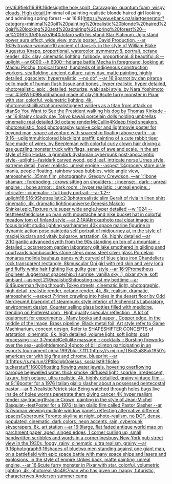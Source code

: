 [res](https://www.ebank.nz/aiartgenerator?category=res)[16:9](https://www.ebank.nz/aiartgenerator?category=16%3A9)[field](https://www.ebank.nz/aiartgenerator?category=field)[16:9](https://www.ebank.nz/aiartgenerator?category=16%3A9)[9:16](https://www.ebank.nz/aiartgenerator?category=9%3A16)[design](https://www.ebank.nz/aiartgenerator?category=design)[the holy spirit, Caravaggio, quantum foam, wispy clouds. High detail.](https://www.ebank.nz/aiartgenerator?category=the%20holy%20spirit%2C%20Caravaggio%2C%20quantum%20foam%2C%20wispy%20clouds.%20High%20detail.)[minimal oil painting realistic blonde haired girl looking and admiring spring forest --ar 16:8](https://www.ebank.nz/aiartgenerator?category=minimal%20oil%20painting%20realistic%20blonde%20haired%20girl%20looking%20and%20admiring%20spring%20forest%20--ar%2016%3A8)[tusks](https://www.ebank.nz/aiartgenerator?category=tusks)[1640](https://www.ebank.nz/aiartgenerator?category=1640)[Jotaro with his stand Star Platinum, Jojo stand power aura effect, wide view, movie poster, David Production, --ar 16:9](https://www.ebank.nz/aiartgenerator?category=Jotaro%20with%20his%20stand%20Star%20Platinum%2C%20Jojo%20stand%20power%20aura%20effect%2C%20wide%20view%2C%20movie%20poster%2C%20David%20Production%2C%20--ar%2016%3A9)[vitruvian-woman::10 ancient of days::5, in the style of William Blake Augustus Knapp, proportional, watercolor, symmetry::8, portrait, octane render, 40k, clay, cinematic lighting, fullbody, proportional::8 beautiful::8 --uplight --w 6000 --h 6000](https://www.ebank.nz/aiartgenerator?category=vitruvian-woman%3A%3A10%20ancient%20of%20days%3A%3A5%2C%20in%20the%20style%20of%20William%20Blake%20Augustus%20Knapp%2C%20proportional%2C%20watercolor%2C%20symmetry%3A%3A8%2C%20portrait%2C%20octane%20render%2C%2040k%2C%20clay%2C%20cinematic%20lighting%2C%20fullbody%2C%20proportional%3A%3A8%20beautiful%3A%3A8%20--uplight%20--w%206000%20--h%206000)[--hd](https://www.ebank.nz/aiartgenerator?category=--hd)[large battle Mecha in foreground, looking at Machu Picchu, tropical forest, hundreds of indigenous construction workers, scaffolding, ancient culture, rainy day, matte painting, highly detailed, cgsociety, hyperrealistic, --no dof, --ar 16:9](https://www.ebank.nz/aiartgenerator?category=large%20battle%20Mecha%20in%20foreground%2C%20looking%20at%20Machu%20Picchu%2C%20tropical%20forest%2C%20hundreds%20of%20indigenous%20construction%20workers%2C%20scaffolding%2C%20ancient%20culture%2C%20rainy%20day%2C%20matte%20painting%2C%20highly%20detailed%2C%20cgsociety%2C%20hyperrealistic%2C%20--no%20dof%2C%20--ar%2016%3A9)[parrot by dan piraro](https://www.ebank.nz/aiartgenerator?category=parrot%20by%20dan%20piraro)[a cello made of human flush tissue and bones , hyper realistic, hyper detailed, photorealistic, epic , detailed, texturize, wabi sabi style, by  Nara Yoshimoto —ar 4:5](https://www.ebank.nz/aiartgenerator?category=a%20cello%20made%20of%20human%20flush%20tissue%20and%20bones%20%2C%20hyper%20realistic%2C%20hyper%20detailed%2C%20photorealistic%2C%20epic%20%2C%20detailed%2C%20texturize%2C%20wabi%20sabi%20style%2C%20by%20%20Nara%20Yoshimoto%20%E2%80%94ar%204%3A5)[BW](https://www.ebank.nz/aiartgenerator?category=BW)[16:9](https://www.ebank.nz/aiartgenerator?category=16%3A9)[Buddhahood,made of clay](https://www.ebank.nz/aiartgenerator?category=Buddhahood%2Cmade%20of%20clay)[16:9](https://www.ebank.nz/aiartgenerator?category=16%3A9)[cute furry monster in Pixar with star, colorful, volumetric lighting, 4k, photorealistic](https://www.ebank.nz/aiartgenerator?category=cute%20furry%20monster%20in%20Pixar%20with%20star%2C%20colorful%2C%20volumetric%20lighting%2C%204k%2C%20photorealistic)[illustration](https://www.ebank.nz/aiartgenerator?category=illustration)[realistic](https://www.ebank.nz/aiartgenerator?category=realistic)[geert wilders as a titan from attack on titan](https://www.ebank.nz/aiartgenerator?category=geert%20wilders%20as%20a%20titan%20from%20attack%20on%20titan)[So You Want to See the President walking his dog by Thomas Kinkade --ar 16:8](https://www.ebank.nz/aiartgenerator?category=So%20You%20Want%20to%20See%20the%20President%20walking%20his%20dog%20by%20Thomas%20Kinkade%20--ar%2016%3A8)[rainy cloudy day Tokyo kawaii porcelain dolls holding umbrellas cinematic real detailed 3d octane render](https://www.ebank.nz/aiartgenerator?category=rainy%20cloudy%20day%20Tokyo%20kawaii%20porcelain%20dolls%20holding%20umbrellas%20cinematic%20real%20detailed%203d%20octane%20render)[McCullin](https://www.ebank.nz/aiartgenerator?category=McCullin)[4K](https://www.ebank.nz/aiartgenerator?category=4K)[deep fried sneakers, photorealistic, food photography,](https://www.ebank.nz/aiartgenerator?category=deep%20fried%20sneakers%2C%20photorealistic%2C%20food%20photography%2C)[sumi-e color and light](https://www.ebank.nz/aiartgenerator?category=sumi-e%20color%20and%20light)[movie poster for beyond man, space adventure with spaceship floating above earth --ar 9:16](https://www.ebank.nz/aiartgenerator?category=movie%20poster%20for%20beyond%20man%2C%20space%20adventure%20with%20spaceship%20floating%20above%20earth%20--ar%209%3A16)[--uplight](https://www.ebank.nz/aiartgenerator?category=--uplight)[multicolored blacklight graffiti painting of a cute rabbit tiger face made of wires, by Beeple](https://www.ebank.nz/aiartgenerator?category=multicolored%20blacklight%20graffiti%20painting%20of%20a%20cute%20rabbit%20tiger%20face%20made%20of%20wires%2C%20by%20Beeple)[man with colorful curly clown hair driving a gas guzzling monster truck with flags, sense of awe and scale, in the art style of Filip Hodas, a grimdark dystopian cyberpunk post-apocalyptic style](https://www.ebank.nz/aiartgenerator?category=man%20with%20colorful%20curly%20clown%20hair%20driving%20a%20gas%20guzzling%20monster%20truck%20with%20flags%2C%20sense%20of%20awe%20and%20scale%2C%20in%20the%20art%20style%20of%20Filip%20Hodas%2C%20a%20grimdark%20dystopian%20cyberpunk%20post-apocalyptic%20style)[--uplight](https://www.ebank.nz/aiartgenerator?category=--uplight)[--fast](https://www.ebank.nz/aiartgenerator?category=--fast)[dark carved wood, gold leaf, intricate norse Urnes style, extreme detail, hyper realistic, unreal engine --aspect 1:4](https://www.ebank.nz/aiartgenerator?category=dark%20carved%20wood%2C%20gold%20leaf%2C%20intricate%20norse%20Urnes%20style%2C%20extreme%20detail%2C%20hyper%20realistic%2C%20unreal%20engine%20--aspect%201%3A4)[grocery store aisle mania, people floating, rainbow soap bubbles, wide angle view, atmospheric, 35mm film, photography, Gregory Crewdson, —ar 1:1](https://www.ebank.nz/aiartgenerator?category=grocery%20store%20aisle%20mania%2C%20people%20floating%2C%20rainbow%20soap%20bubbles%2C%20wide%20angle%20view%2C%20atmospheric%2C%2035mm%20film%2C%20photography%2C%20Gregory%20Crewdson%2C%20%E2%80%94ar%201%3A1)[bone shaman: : foreboding: : crows sitting on shoulders : : incense: : dark: : unreal engine : : bone armor: : dark room: : hyper realistic: : unreal engine: : intricate: : cinematic: : full body portrait: --ar 1:2](https://www.ebank.nz/aiartgenerator?category=bone%20shaman%3A%20%3A%20foreboding%3A%20%3A%20crows%20sitting%20on%20shoulders%20%3A%20%3A%20incense%3A%20%3A%20dark%3A%20%3A%20unreal%20engine%20%3A%20%3A%20bone%20armor%3A%20%3A%20dark%20room%3A%20%3A%20hyper%20realistic%3A%20%3A%20unreal%20engine%3A%20%3A%20intricate%3A%20%3A%20cinematic%3A%20%3A%20full%20body%20portrait%3A%20--ar%201%3A2)[--uplight](https://www.ebank.nz/aiartgenerator?category=--uplight)[16:9](https://www.ebank.nz/aiartgenerator?category=16%3A9)[16:9](https://www.ebank.nz/aiartgenerator?category=16%3A9)[Shot](https://www.ebank.nz/aiartgenerator?category=Shot)[realistic](https://www.ebank.nz/aiartgenerator?category=realistic)[2:3](https://www.ebank.nz/aiartgenerator?category=2%3A3)[photorealistic slim Geralt of rivia in linen shirt cinematic, 4k, dramatic lighting](https://www.ebank.nz/aiartgenerator?category=photorealistic%20slim%20Geralt%20of%20rivia%20in%20linen%20shirt%20cinematic%2C%204k%2C%20dramatic%20lighting)[universe,Genesis,Makoto Shinkai,epic,Texture rule,super wide angle,hyper detailed --w 1024 --test](https://www.ebank.nz/aiartgenerator?category=universe%2CGenesis%2CMakoto%20Shinkai%2Cepic%2CTexture%20rule%2Csuper%20wide%20angle%2Chyper%20detailed%20--w%201024%20--test)[trees](https://www.ebank.nz/aiartgenerator?category=trees)[field](https://www.ebank.nz/aiartgenerator?category=field)[close up man with moustache and nike bucket hat in colorful meadow tom of finland style —ar 2:1](https://www.ebank.nz/aiartgenerator?category=close%20up%20man%20with%20moustache%20and%20nike%20bucket%20hat%20in%20colorful%20meadow%20tom%20of%20finland%20style%20%E2%80%94ar%202%3A1)[AlAkroka](https://www.ebank.nz/aiartgenerator?category=AlAkroka)[photo real clear image  in focus bright studio lighting warhammer 40k space marine figurine in dynamic action pose painted](https://www.ebank.nz/aiartgenerator?category=photo%20real%20clear%20image%20%20in%20focus%20bright%20studio%20lighting%20warhammer%2040k%20space%20marine%20figurine%20in%20dynamic%20action%20pose%20painted)[a self portrait of midjourney ai, in the style of maciej kuciara and vitaly bulgarov, artstation, 8k, highly detailed --ar 2:1](https://www.ebank.nz/aiartgenerator?category=a%20self%20portrait%20of%20midjourney%20ai%2C%20in%20the%20style%20of%20maciej%20kuciara%20and%20vitaly%20bulgarov%2C%20artstation%2C%208k%2C%20highly%20detailed%20--ar%202%3A1)[Gigantic advanced synth from the 90s standing on top of a mountain :: detailed :: octane](https://www.ebank.nz/aiartgenerator?category=Gigantic%20advanced%20synth%20from%20the%2090s%20standing%20on%20top%20of%20a%20mountain%20%3A%3A%20detailed%20%3A%3A%20octane)[room garden laboratory  gilt lake  smothered in gilding sand courtyards bambusoides  stone steps  moss steel silver glass  Porcelain monarsa molinia bauhaus panes with  curved of blue glass iron Chandeliers  rock transparent rectangle, 8k](https://www.ebank.nz/aiartgenerator?category=room%20garden%20laboratory%20%20gilt%20lake%20%20smothered%20in%20gilding%20sand%20courtyards%20bambusoides%20%20stone%20steps%20%20moss%20steel%20silver%20glass%20%20Porcelain%20monarsa%20molinia%20bauhaus%20panes%20with%20%20curved%20of%20blue%20glass%20iron%20Chandeliers%20%20rock%20transparent%20rectangle%2C%208k)[muscular Oni girl with red skin and very long and fluffy white hair fighting like guilty gear style  --ar 16:9](https://www.ebank.nz/aiartgenerator?category=muscular%20Oni%20girl%20with%20red%20skin%20and%20very%20long%20and%20fluffy%20white%20hair%20fighting%20like%20guilty%20gear%20style%20%20--ar%2016%3A9)[Prometheus Engineer Juggernaut spaceship::1 sunrise, vanilla sky::1, pixar style, soft ambiant --aspect 21:9](https://www.ebank.nz/aiartgenerator?category=Prometheus%20Engineer%20Juggernaut%20spaceship%3A%3A1%20sunrise%2C%20vanilla%20sky%3A%3A1%2C%20pixar%20style%2C%20soft%20ambiant%20--aspect%2021%3A9)[realistic](https://www.ebank.nz/aiartgenerator?category=realistic)[Shitposting past my bedtime --ar 6:4](https://www.ebank.nz/aiartgenerator?category=Shitposting%20past%20my%20bedtime%20--ar%206%3A4)[Superman flying through Tokyo streets, cinematic light, photographic, high detail, realistic render, octane render, 4k, 8k, realism, dramatic, atmospheric --aspect 7:4](https://www.ebank.nz/aiartgenerator?category=Superman%20flying%20through%20Tokyo%20streets%2C%20cinematic%20light%2C%20photographic%2C%20high%20detail%2C%20realistic%20render%2C%20octane%20render%2C%204k%2C%208k%2C%20realism%2C%20dramatic%2C%20atmospheric%20--aspect%207%3A4)[men crawling into holes in the desert floor by Odd Nerdreum](https://www.ebank.nz/aiartgenerator?category=men%20crawling%20into%20holes%20in%20the%20desert%20floor%20by%20Odd%20Nerdreum)[A blueprint of steampunk style interior of Alchemist's Laboratory,  environment  design, Counter selling glass bottles filled with medicine,  trending on Pinterest.com  , High quality specular reflection , A lot of equipment for experiments , Many books and paper ,  Copper  edge, in the middle of the image, Brass pipeline,  Black metal foil,  Art style refer to Game Machinarium.  concept design, Refer to SHAPESHIFTER CONCEPTS  of artstation, cinematic,  8k, high detailed,  volume light,  soft lights,  post processing    --ar 3:7](https://www.ebank.nz/aiartgenerator?category=A%20blueprint%20of%20steampunk%20style%20interior%20of%20Alchemist%27s%20Laboratory%2C%20%20environment%20%20design%2C%20Counter%20selling%20glass%20bottles%20filled%20with%20medicine%2C%20%20trending%20on%20Pinterest.com%20%20%2C%20High%20quality%20specular%20reflection%20%2C%20A%20lot%20of%20equipment%20for%20experiments%20%2C%20Many%20books%20and%20paper%20%2C%20%20Copper%20%20edge%2C%20in%20the%20middle%20of%20the%20image%2C%20Brass%20pipeline%2C%20%20Black%20metal%20foil%2C%20%20Art%20style%20refer%20to%20Game%20Machinarium.%20%20concept%20design%2C%20Refer%20to%20SHAPESHIFTER%20CONCEPTS%20%20of%20artstation%2C%20cinematic%2C%20%208k%2C%20high%20detailed%2C%20%20volume%20light%2C%20%20soft%20lights%2C%20%20post%20processing%20%20%20%20--ar%203%3A7)[model](https://www.ebank.nz/aiartgenerator?category=model)[Cellulite massage :: cocktails :: Bursting fireworks over the sea](https://www.ebank.nz/aiartgenerator?category=Cellulite%20massage%20%3A%3A%20cocktails%20%3A%3A%20Bursting%20fireworks%20over%20the%20sea)[--uplight](https://www.ebank.nz/aiartgenerator?category=--uplight)[demon](https://www.ebank.nz/aiartgenerator?category=demon)[3:4](https://www.ebank.nz/aiartgenerator?category=3%3A4)[photo of bill clinton participating in an esports tournament circa 1992](https://www.ebank.nz/aiartgenerator?category=photo%20of%20bill%20clinton%20participating%20in%20an%20esports%20tournament%20circa%201992)[blur,](https://www.ebank.nz/aiartgenerator?category=blur%2C)[7:11](https://www.ebank.nz/aiartgenerator?category=7%3A11)[1:1](https://www.ebank.nz/aiartgenerator?category=1%3A1)[<https://s.mj.run/TBql2aiS8uk>](https://www.ebank.nz/aiartgenerator?category=%3Chttps%3A//s.mj.run/TBql2aiS8uk%3E)[1950's american car with big fins and chrome, blueprint --ar 3:1](https://www.ebank.nz/aiartgenerator?category=1950%27s%20american%20car%20with%20big%20fins%20and%20chrome%2C%20blueprint%20--ar%203%3A1)[<https://s.mj.run/2Ptl8digb0o>](https://www.ebank.nz/aiartgenerator?category=%3Chttps%3A//s.mj.run/2Ptl8digb0o%3E)[jesus, socialist](https://www.ebank.nz/aiartgenerator?category=jesus%2C%20socialist)[9:16](https://www.ebank.nz/aiartgenerator?category=9%3A16)[cleo tucker](https://www.ebank.nz/aiartgenerator?category=cleo%20tucker)[stuff"](https://www.ebank.nz/aiartgenerator?category=stuff%22)[16000](https://www.ebank.nz/aiartgenerator?category=16000)[floating flowing water jewels. hovering overflowing baroque bejewelled water. thick smoke, diffused light, sparkle, irredescent, luxury. high octane. ultra realistic. 4k. highly detailled. grainy vintage film --ar 9:16](https://www.ebank.nz/aiartgenerator?category=floating%20flowing%20water%20jewels.%20hovering%20overflowing%20baroque%20bejewelled%20water.%20thick%20smoke%2C%20diffused%20light%2C%20sparkle%2C%20irredescent%2C%20luxury.%20high%20octane.%20ultra%20realistic.%204k.%20highly%20detailled.%20grainy%20vintage%20film%20--ar%209%3A16)[poster for a 1976 Italian giallo slasher about a possessed pentecostal pastor --ar 5:7](https://www.ebank.nz/aiartgenerator?category=poster%20for%20a%201976%20Italian%20giallo%20slasher%20about%20a%20possessed%20pentecostal%20pastor%20--ar%205%3A7)[realistic](https://www.ebank.nz/aiartgenerator?category=realistic)[Petrick star Being watched through holes bugs live inside of holes worms penetrate them giving cancer 4K hyper realism render ray tracing](https://www.ebank.nz/aiartgenerator?category=Petrick%20star%20Being%20watched%20through%20holes%20bugs%20live%20inside%20of%20holes%20worms%20penetrate%20them%20giving%20cancer%204K%20hyper%20realism%20render%20ray%20tracing)[1](https://www.ebank.nz/aiartgenerator?category=1)[Fragile Crown, painting in the style of Jean-Michel Basquiat](https://www.ebank.nz/aiartgenerator?category=Fragile%20Crown%2C%20painting%20in%20the%20style%20of%20Jean-Michel%20Basquiat)[--test](https://www.ebank.nz/aiartgenerator?category=--test)[Poster for a 1976 Italian giallo film called Pastor Slasher --ar 5:7](https://www.ebank.nz/aiartgenerator?category=Poster%20for%20a%201976%20Italian%20giallo%20film%20called%20Pastor%20Slasher%20--ar%205%3A7)[woman viewing multiple window panels reflecting alternative different spaces](https://www.ebank.nz/aiartgenerator?category=woman%20viewing%20multiple%20window%20panels%20reflecting%20alternative%20different%20spaces)[Cyberpunk Toronto skyline at night, photo-realism, no DOF, dense, populated, cinematic, dark colors, neon accents, rain, cyberpunk skyscrapers, 8k, art station --ar 16:9](https://www.ebank.nz/aiartgenerator?category=Cyberpunk%20Toronto%20skyline%20at%20night%2C%20photo-realism%2C%20no%20DOF%2C%20dense%2C%20populated%2C%20cinematic%2C%20dark%20colors%2C%20neon%20accents%2C%20rain%2C%20cyberpunk%20skyscrapers%2C%208k%2C%20art%20station%20--ar%2016%3A9)[large, flat faded antique world map on parchment paper, aged, singed edges, 1 corner curling up, small handwritten scribbles and words in a corner](https://www.ebank.nz/aiartgenerator?category=large%2C%20flat%20faded%20antique%20world%20map%20on%20parchment%20paper%2C%20aged%2C%20singed%20edges%2C%201%20corner%20curling%20up%2C%20small%20handwritten%20scribbles%20and%20words%20in%20a%20corner)[lines](https://www.ebank.nz/aiartgenerator?category=lines)[busy New York pub street view in the 1930s, foggy, rainy, cinematic, ultra realism, grainy —ar 9:16](https://www.ebank.nz/aiartgenerator?category=busy%20New%20York%20pub%20street%20view%20in%20the%201930s%2C%20foggy%2C%20rainy%2C%20cinematic%2C%20ultra%20realism%2C%20grainy%20%E2%80%94ar%209%3A16)[photograph](https://www.ebank.nz/aiartgenerator?category=photograph)[9:16](https://www.ebank.nz/aiartgenerator?category=9%3A16)[shapes of blue](https://www.ebank.nz/aiartgenerator?category=shapes%20of%20blue)[two men standing against one giant man, on a battlefield with epic space battle with many space ships and lasers and explosions, in the style of empire strikes back, matte painting, unreal engine, --ar 16:9](https://www.ebank.nz/aiartgenerator?category=two%20men%20standing%20against%20one%20giant%20man%2C%20on%20a%20battlefield%20with%20epic%20space%20battle%20with%20many%20space%20ships%20and%20lasers%20and%20explosions%2C%20in%20the%20style%20of%20empire%20strikes%20back%2C%20matte%20painting%2C%20unreal%20engine%2C%20--ar%2016%3A9)[cute furry monster in Pixar with star, colorful, volumetric lighting, 4k, photorealistic](https://www.ebank.nz/aiartgenerator?category=cute%20furry%20monster%20in%20Pixar%20with%20star%2C%20colorful%2C%20volumetric%20lighting%2C%204k%2C%20photorealistic)[49:7](https://www.ebank.nz/aiartgenerator?category=49%3A7)[man who has given up, happy, futuristic, character](https://www.ebank.nz/aiartgenerator?category=man%20who%20has%20given%20up%2C%20happy%2C%20futuristic%2C%20character)[wes Anderson summer camp](https://www.ebank.nz/aiartgenerator?category=wes%20Anderson%20summer%20camp)